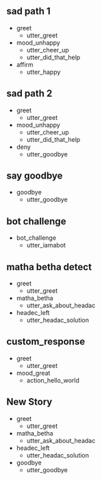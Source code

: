 <!-- ## happy path
* greet
  - utter_greet
* mood_great
  - utter_happy -->

## sad path 1
* greet
  - utter_greet
* mood_unhappy
  - utter_cheer_up
  - utter_did_that_help
* affirm
  - utter_happy

## sad path 2
* greet
  - utter_greet
* mood_unhappy
  - utter_cheer_up
  - utter_did_that_help
* deny
  - utter_goodbye

## say goodbye
* goodbye
  - utter_goodbye

## bot challenge
* bot_challenge
  - utter_iamabot

## matha betha detect
* greet
  - utter_greet
* matha_betha
  - utter_ask_about_headac
* headec_left
  - utter_headac_solution

## custom_response
* greet
  - utter_greet
* mood_great
  - action_hello_world




## New Story

* greet
    - utter_greet
* matha_betha
    - utter_ask_about_headac
* headec_left
    - utter_headac_solution
* goodbye
    - utter_goodbye
